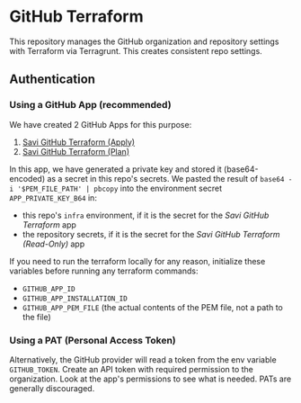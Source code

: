 # GitHub Terraform

This repository manages the GitHub organization and repository settings with Terraform via Terragrunt. This creates consistent repo settings.

## Authentication

### Using a GitHub App (recommended)
We have created 2 GitHub Apps for this purpose:
1. [Savi GitHub Terraform (Apply)](https://github.com/organizations/herdkey/settings/apps/savi-github-terraform-apply)
2. [Savi GitHub Terraform (Plan)](https://github.com/organizations/herdkey/settings/apps/savi-github-terraform-plan)

In this app, we have generated a private key and stored it (base64-encoded) as a secret in this repo's secrets. We pasted the result of `base64 -i '$PEM_FILE_PATH' | pbcopy` into the environment secret `APP_PRIVATE_KEY_B64` in:
- this repo's `infra` environment, if it is the secret for the _Savi GitHub Terraform_ app
- the repository secrets, if it is the secret for the _Savi GitHub Terraform (Read-Only)_ app

If you need to run the terraform locally for any reason, initialize these variables before running any terraform commands:
- `GITHUB_APP_ID`
- `GITHUB_APP_INSTALLATION_ID`
- `GITHUB_APP_PEM_FILE` (the actual contents of the PEM file, not a path to the file)

### Using a PAT (Personal Access Token)
Alternatively, the GitHub provider will read a token from the env variable `GITHUB_TOKEN`. Create an API token with required permission to the organization. Look at the app's permissions to see what is needed. PATs are generally discouraged.
